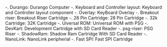 -. Durango: Durango Computer
-. Keyboard and Controller layout: Keyboard and Controller layout component
-. Overlay: KeyBoard Overlay
-. Breakout riser: Breakout Riser Cartridge
-. 28 Pin Cartridge: 28 Pin Cartridge
-. 32k Cartridge: 32K Cartridge
-. Uiversal ROM: Universal ROM with PSG
-. DevKart: Development Cartridge with SD Card Reader
-. psg-riser: PSG Riser
-. ShadowRam: Shadow Ram Cartridge With SD Card Reader
-. NanoLink: NanoLink peripherial
-. Fast SPI: Fast SPI Cartridge
